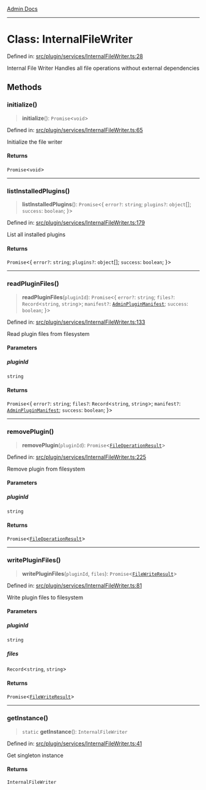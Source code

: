 [Admin Docs](/)

***

# Class: InternalFileWriter

Defined in: [src/plugin/services/InternalFileWriter.ts:28](https://github.com/PalisadoesFoundation/talawa-admin/blob/main/src/plugin/services/InternalFileWriter.ts#L28)

Internal File Writer
Handles all file operations without external dependencies

## Methods

### initialize()

> **initialize**(): `Promise`\<`void`\>

Defined in: [src/plugin/services/InternalFileWriter.ts:65](https://github.com/PalisadoesFoundation/talawa-admin/blob/main/src/plugin/services/InternalFileWriter.ts#L65)

Initialize the file writer

#### Returns

`Promise`\<`void`\>

***

### listInstalledPlugins()

> **listInstalledPlugins**(): `Promise`\<\{ `error?`: `string`; `plugins?`: `object`[]; `success`: `boolean`; \}\>

Defined in: [src/plugin/services/InternalFileWriter.ts:179](https://github.com/PalisadoesFoundation/talawa-admin/blob/main/src/plugin/services/InternalFileWriter.ts#L179)

List all installed plugins

#### Returns

`Promise`\<\{ `error?`: `string`; `plugins?`: `object`[]; `success`: `boolean`; \}\>

***

### readPluginFiles()

> **readPluginFiles**(`pluginId`): `Promise`\<\{ `error?`: `string`; `files?`: `Record`\<`string`, `string`\>; `manifest?`: [`AdminPluginManifest`](../../../../utils/adminPluginInstaller/interfaces/AdminPluginManifest.md); `success`: `boolean`; \}\>

Defined in: [src/plugin/services/InternalFileWriter.ts:133](https://github.com/PalisadoesFoundation/talawa-admin/blob/main/src/plugin/services/InternalFileWriter.ts#L133)

Read plugin files from filesystem

#### Parameters

##### pluginId

`string`

#### Returns

`Promise`\<\{ `error?`: `string`; `files?`: `Record`\<`string`, `string`\>; `manifest?`: [`AdminPluginManifest`](../../../../utils/adminPluginInstaller/interfaces/AdminPluginManifest.md); `success`: `boolean`; \}\>

***

### removePlugin()

> **removePlugin**(`pluginId`): `Promise`\<[`FileOperationResult`](../interfaces/FileOperationResult.md)\>

Defined in: [src/plugin/services/InternalFileWriter.ts:225](https://github.com/PalisadoesFoundation/talawa-admin/blob/main/src/plugin/services/InternalFileWriter.ts#L225)

Remove plugin from filesystem

#### Parameters

##### pluginId

`string`

#### Returns

`Promise`\<[`FileOperationResult`](../interfaces/FileOperationResult.md)\>

***

### writePluginFiles()

> **writePluginFiles**(`pluginId`, `files`): `Promise`\<[`FileWriteResult`](../interfaces/FileWriteResult.md)\>

Defined in: [src/plugin/services/InternalFileWriter.ts:81](https://github.com/PalisadoesFoundation/talawa-admin/blob/main/src/plugin/services/InternalFileWriter.ts#L81)

Write plugin files to filesystem

#### Parameters

##### pluginId

`string`

##### files

`Record`\<`string`, `string`\>

#### Returns

`Promise`\<[`FileWriteResult`](../interfaces/FileWriteResult.md)\>

***

### getInstance()

> `static` **getInstance**(): `InternalFileWriter`

Defined in: [src/plugin/services/InternalFileWriter.ts:41](https://github.com/PalisadoesFoundation/talawa-admin/blob/main/src/plugin/services/InternalFileWriter.ts#L41)

Get singleton instance

#### Returns

`InternalFileWriter`
